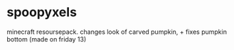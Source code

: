 # spoopyxels

minecraft resoursepack. changes look of carved pumpkin, + fixes pumpkin bottom (made on friday 13)

